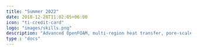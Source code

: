 ```yaml
---
title: "Summer 2022"
date: 2018-12-28T11:02:05+06:00
icon: "ti-credit-card"
logo: "images/skills.png"
description: "Advanced OpenFOAM, multi-region heat transfer, pore-scale flow, geomodel building, model & data"
type : "docs"
---
```


<script type="text/javascript">
  window.open("https://www.geomar.de/en/research/fb4/fb4-muhs/research-topics/modelings/translate-to-english-staff", "_self");
</script>